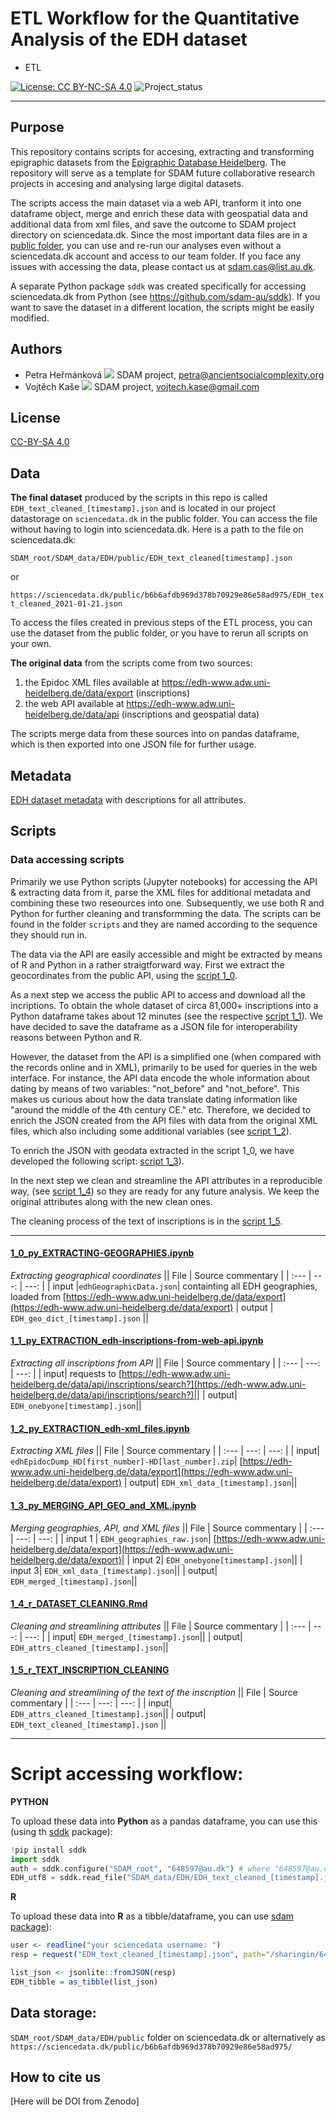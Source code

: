 # ETL Workflow for the Quantitative Analysis of the EDH dataset
* ETL

[![License: CC BY-NC-SA 4.0](https://licensebuttons.net/l/by-nc-sa/4.0/80x15.png "Creative Commons License CC BY-NC-SA 4.0")](https://creativecommons.org/licenses/by-nc-sa/4.0/)
![Project_status](https://img.shields.io/badge/status-in__progress-brightgreen "Project status logo")

---

## Purpose
This repository contains scripts for accesing, extracting and transforming epigraphic datasets from the [Epigraphic Database Heidelberg](https://edh-www.adw.uni-heidelberg.de/data/api). The repository will serve as a template for SDAM future collaborative research projects in accesing and analysing large digital datasets.

The scripts access the main dataset via a web API, tranform it into one dataframe object, merge and enrich these data with geospatial data and additional data from xml files, and save the outcome to SDAM project directory on sciencedata.dk. Since the most important data files are in a [public folder](https://sciencedata.dk/shared/b6b6afdb969d378b70929e86e58ad975), you can use and re-run our analyses even without a sciencedata.dk account and access to our team folder. If you face any issues with accessing the data, please contact us at sdam.cas@list.au.dk.

A separate Python package ```sddk``` was created specifically for accessing sciencedata.dk from Python (see https://github.com/sdam-au/sddk). If you want to save the dataset in a different location, the scripts might be easily modified.

## Authors
* Petra Heřmánková [![](https://orcid.org/sites/default/files/images/orcid_16x16.png)](https://orcid.org/0000-0002-6349-0540) SDAM project, petra@ancientsocialcomplexity.org
* Vojtěch Kaše [![](https://orcid.org/sites/default/files/images/orcid_16x16.png)]([0000-0002-6601-1605](https://www.google.com/url?q=http://orcid.org/0000-0002-6601-1605&sa=D&ust=1588773325679000)) SDAM project, vojtech.kase@gmail.com

## License
[CC-BY-SA 4.0](https://github.com/sdam-au/EDH_ETL/blob/master/LICENSE.md)


## Data
**The final dataset** produced by the scripts in this repo is called `EDH_text_cleaned_[timestamp].json` and is located in our project datastorage on `sciencedata.dk` in the public folder. You can access the file without having to login into sciencedata.dk. Here is a path to the file on sciencedata.dk: 

`SDAM_root/SDAM_data/EDH/public/EDH_text_cleaned[timestamp].json`

or 

`https://sciencedata.dk/public/b6b6afdb969d378b70929e86e58ad975/EDH_text_cleaned_2021-01-21.json`

To access the files created in previous steps of the ETL process, you can use the dataset from the public folder, or you have to rerun all scripts on your own.

**The original data** from the scripts come from two sources:

1. the Epidoc XML files available at https://edh-www.adw.uni-heidelberg.de/data/export (inscriptions)
1. the web API available at https://edh-www.adw.uni-heidelberg.de/data/api (inscriptions and geospatial data)

The scripts merge data from these sources into on pandas dataframe, which is then exported into one JSON file for further usage.

## Metadata

[EDH dataset metadata](https://docs.google.com/spreadsheets/d/1O_4EH-POKqUgq5K-B1DbbJQ8WWF0NQ6s12dCiW29MbA/edit?usp=sharing) with descriptions for all attributes.

## Scripts

### Data accessing scripts
Primarily we use Python scripts (Jupyter notebooks) for accessing the API & extracting data from it, parse the XML files for additional metadata and combining these two reseources into one. Subsequently, we use both R and Python for further cleaning and transformming the data. The scripts can be found in the folder ```scripts``` and they are named according to the sequence they should run in.

The data via the API are easily accessible and might be extracted by means of R and Python in a rather straigtforward way. 
First we extract the geocordinates from the public API, using the [script 1_0](https://github.com/sdam-au/EDH_ETL/blob/master/scripts/1_0_py_EXTRACTING-GEOGRAPHIES.ipynb). 

As a next step we access the public API to access and download all the incriptions. To obtain the whole dataset of circa 81,000+ inscriptions into a Python dataframe takes about 12 minutes (see the respective [script 1_1](https://github.com/sdam-au/EDH_ETL/blob/master/scripts/1_1_py_EXTRACTION_edh-inscriptions-from-web-api.ipynb)). We have decided to save the dataframe as a JSON file for interoperability reasons between Python and R.

However, the dataset from the API is a simplified one (when compared with the records online and in XML), primarily to be used for queries in the web interface.  For instance, the API data encode the whole information about dating by means of two variables: "not_before" and "not_before". This makes us curious about how the data translate dating information like "around the middle of the 4th century CE." etc. Therefore, we decided to enrich the JSON created from the API files with data from the original XML files, which also including some additional variables (see [script 1_2](https://github.com/sdam-au/EDH_ETL/blob/master/scripts/1_2_py_EXTRACTION_edh-xml_files.ipynb)).

To enrich the JSON with geodata extracted in the script 1_0, we have developed the following script: [script 1_3](https://github.com/sdam-au/EDH_ETL/blob/master/scripts/1_3_py_MERGING_API_GEO_and_XML.ipynb)).

In the next step we clean and streamline the API attributes in a reproducible way, (see [script 1_4](https://github.com/sdam-au/EDH_ETL/blob/master/scripts/1_4_r_DATASET_ATTRIBUTES_CLEANING.Rmd)) so they are ready for any future analysis. We keep the original attributes along with the new clean ones.

The cleaning process of the text of inscriptions is in the [script 1_5](https://github.com/sdam-au/EDH_ETL/blob/master/scripts/1_5_r_TEXT_INCRIPTION_CLEANING.Rmd).

---

#### [1_0_py_EXTRACTING-GEOGRAPHIES.ipynb](https://github.com/sdam-au/EDH_ETL/blob/master/scripts/1_0_py_EXTRACTING-GEOGRAPHIES.ipynb)

_Extracting geographical coordinates_
|| File | Source commentary |
| :---       |         ---: |         ---: |
| input |`edhGeographicData.json`| containting all EDH geographies, loaded from [https://edh-www.adw.uni-heidelberg.de/data/export](https://edh-www.adw.uni-heidelberg.de/data/export)
| output | `EDH_geo_dict_[timestamp].json` ||

#### [1_1_py_EXTRACTION_edh-inscriptions-from-web-api.ipynb](https://github.com/sdam-au/EDH_ETL/blob/master/scripts/1_1_py_EXTRACTION_edh-inscriptions-from-web-api.ipynb)
 
_Extracting all inscriptions from API_
|| File | Source commentary |
| :---       |         ---: |         ---: |
| input| requests to [https://edh-www.adw.uni-heidelberg.de/data/api/inscriptions/search?](https://edh-www.adw.uni-heidelberg.de/data/api/inscriptions/search?)||
| output| `EDH_onebyone[timestamp].json`||

#### [1_2_py_EXTRACTION_edh-xml_files.ipynb](https://github.com/sdam-au/EDH_ETL/blob/master/scripts/1_2_py_EXTRACTION_edh-xml_files.ipynb)

_Extracting XML files_
|| File | Source commentary |
| :---       |         ---: |         ---: |
| input| `edhEpidocDump_HD[first_number]-HD[last_number].zip`| [https://edh-www.adw.uni-heidelberg.de/data/export](https://edh-www.adw.uni-heidelberg.de/data/export)
| output| `EDH_xml_data_[timestamp].json`||

#### [1_3_py_MERGING_API_GEO_and_XML.ipynb](https://github.com/sdam-au/EDH_ETL/blob/master/scripts/1_3_py_MERGING_API_GEO_and_XML.ipynb)

_Merging geographies, API, and XML files_
|| File | Source commentary |
| :---       |         ---: |         ---: |
| input 1 | `EDH_geographies_raw.json`| [https://edh-www.adw.uni-heidelberg.de/data/export](https://edh-www.adw.uni-heidelberg.de/data/export)|
| input 2| `EDH_onebyone[timestamp].json`||
| input 3| `EDH_xml_data_[timestamp].json`|| 
| output| `EDH_merged_[timestamp].json`||
  
#### [1_4_r_DATASET_CLEANING.Rmd](https://github.com/sdam-au/EDH_ETL/blob/master/scripts/1_4_r_DATASET_ATTRIBUTES_CLEANING.Rmd)

_Cleaning and streamlining attributes_
|| File | Source commentary |
| :---       |         ---: |         ---: |
| input| `EDH_merged_[timestamp].json`||
| output| `EDH_attrs_cleaned_[timestamp].json`||


#### [1_5_r_TEXT_INSCRIPTION_CLEANING](https://github.com/sdam-au/EDH_ETL/blob/master/scripts/1_5_r_TEXT_INSCRIPTION_CLEANING.Rmd)

_Cleaning and streamlining of the text of the inscription_
|| File | Source commentary |
| :---       |         ---: |         ---: |
| input| `EDH_attrs_cleaned_[timestamp].json`||
| output| `EDH_text_cleaned_[timestamp].json` ||

---

# Script accessing workflow:

**PYTHON**

To upload these data into **Python** as a pandas dataframe, you can use this (using th [sddk](https://pypi.org/project/sddk/) package):

```python
!pip install sddk
import sddk
auth = sddk.configure("SDAM_root", "648597@au.dk") # where "648597@au.dk is owner of the shared folder, i.e. Vojtěch
EDH_utf8 = sddk.read_file("SDAM_data/EDH/EDH_text_cleaned_[timestamp].json", "df", auth)
```

**R**

To upload these data into **R** as a tibble/dataframe, you can use [sdam package](https://github.com/sdam-au/sdam)):

```r
user <- readline("your sciencedata username: ")
resp = request("EDH_text_cleaned_[timestamp].json", path="/sharingin/648597@au.dk/SDAM_root/SDAM_data/EDH/public", method="GET", cred=c(user, getPass("your sciencedata password: ")))

list_json <- jsonlite::fromJSON(resp)
EDH_tibble = as_tibble(list_json)
```


## Data storage: 

`SDAM_root/SDAM_data/EDH/public` folder on sciencedata.dk or alternatively as `https://sciencedata.dk/public/b6b6afdb969d378b70929e86e58ad975/` 

## How to cite us

[Here will be DOI from Zenodo]







